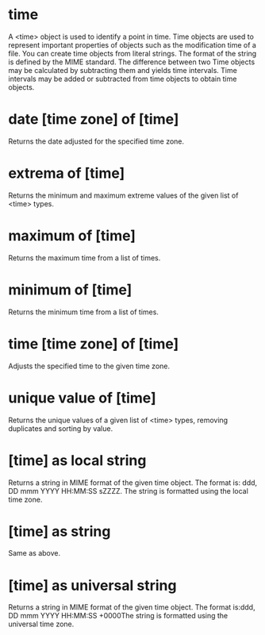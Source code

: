 # time

A &lt;time&gt; object is used to identify a point in time. Time objects are used to represent important properties of objects such as the modification time of a file. You can create time objects from literal strings. The format of the string is defined by the MIME standard. The difference between two Time objects may be calculated by subtracting them and yields time intervals. Time intervals may be added or subtracted from time objects to obtain time objects.

# date [time zone] of [time]

Returns the date adjusted for the specified time zone.

# extrema of [time]

Returns the minimum and maximum extreme values of the given list of &lt;time&gt; types.

# maximum of [time]

Returns the maximum time from a list of times.

# minimum of [time]

Returns the minimum time from a list of times.

# time [time zone] of [time]

Adjusts the specified time to the given time zone.

# unique value of [time]

Returns the unique values of a given list of &lt;time&gt; types, removing duplicates and sorting by value.

# [time] as local string

Returns a string in MIME format of the given time object. The format is: ddd, DD mmm YYYY HH:MM:SS sZZZZ. The string is formatted using the local time zone.

# [time] as string

Same as above.

# [time] as universal string

Returns a string in MIME format of the given time object. The format is:ddd, DD mmm YYYY HH:MM:SS +0000The string is formatted using the universal time zone.
